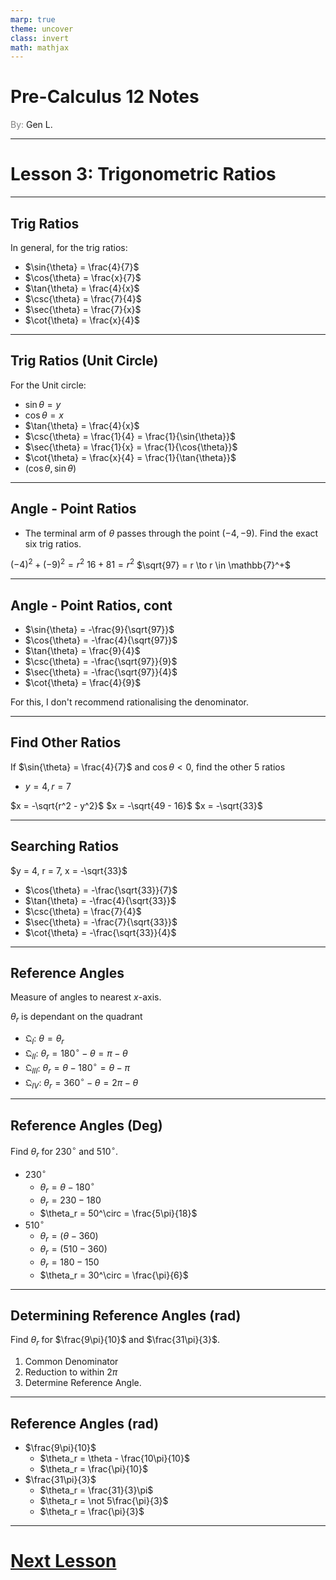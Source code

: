 ```yaml
---
marp: true
theme: uncover
class: invert
math: mathjax
---
```


# <!--fit--> Pre-Calculus 12 Notes
<span style="color:grey">By:</span> Gen L.

<!--_footer: In partnership with Hyperion University, 2024-->

---

# Lesson 3: Trigonometric Ratios

---

## Trig Ratios

In general, for the trig ratios:
* $\sin{\theta} = \frac{4}{7}$
* $\cos{\theta} = \frac{x}{7}$
* $\tan{\theta} = \frac{4}{x}$
* $\csc{\theta} = \frac{7}{4}$
* $\sec{\theta} = \frac{7}{x}$
* $\cot{\theta} = \frac{x}{4}$

---

## Trig Ratios (Unit Circle)

For the Unit circle:

* $\sin{\theta} = y$
* $\cos{\theta} = x$
* $\tan{\theta} = \frac{4}{x}$
* $\csc{\theta} = \frac{1}{4} = \frac{1}{\sin{\theta}}$
* $\sec{\theta} = \frac{1}{x} = \frac{1}{\cos{\theta}}$
* $\cot{\theta} = \frac{x}{4} = \frac{1}{\tan{\theta}}$
* $(\cos{\theta}, \sin{\theta})$

---

## Angle - Point Ratios

* The terminal arm of $\theta$ passes through the point $(-4, -9)$. Find the exact six trig ratios.

$(-4)^2 + (-9)^2 = r^2$
$16 + 81 = r^2$
$\sqrt{97} = r \to r \in \mathbb{7}^+$

---

## Angle - Point Ratios, cont

* $\sin{\theta} = -\frac{9}{\sqrt{97}}$
* $\cos{\theta} = -\frac{4}{\sqrt{97}}$
* $\tan{\theta} = \frac{9}{4}$
* $\csc{\theta} = -\frac{\sqrt{97}}{9}$
* $\sec{\theta} = -\frac{\sqrt{97}}{4}$
* $\cot{\theta} = \frac{4}{9}$

For this, I don't recommend rationalising the denominator.

---

## Find Other Ratios

If $\sin{\theta} = \frac{4}{7}$ and $\cos{\theta} < 0$, find the other 5 ratios
* $y = 4, r = 7$

$x = -\sqrt{r^2 - y^2}$
$x = -\sqrt{49 - 16}$
$x = -\sqrt{33}$

---

## Searching Ratios

$y = 4, r = 7, x = -\sqrt{33}$

* $\cos{\theta} = -\frac{\sqrt{33}}{7}$
* $\tan{\theta} = -\frac{4}{\sqrt{33}}$
* $\csc{\theta} = \frac{7}{4}$
* $\sec{\theta} = -\frac{7}{\sqrt{33}}$
* $\cot{\theta} = -\frac{\sqrt{33}}{4}$

---

## Reference Angles

Measure of angles to nearest $x$-axis.

$\theta_r$ is dependant on the quadrant

* $\mathfrak{Q}_{I}$: $\theta = \theta_r$
* $\mathfrak{Q}_{II}$: $\theta_r = 180^\circ - \theta = \pi - \theta$
* $\mathfrak{Q}_{III}$: $\theta_r = \theta - 180^\circ = \theta - \pi$
* $\mathfrak{Q}_{IV}$: $\theta_r = 360^\circ - \theta = 2\pi - \theta$

---

## Reference Angles (Deg)

Find $\theta_r$ for $230^\circ$ and $510^\circ$.

* $230^\circ$
    * $\theta_r = \theta - 180^\circ$
    * $\theta_r = 230 - 180$
    * $\theta_r = 50^\circ = \frac{5\pi}{18}$
* $510^\circ$
    * $\theta_r = (\theta - 360)$
    * $\theta_r = (510 - 360)$
    * $\theta_r = 180 - 150$
    * $\theta_r = 30^\circ = \frac{\pi}{6}$

---

## Determining Reference Angles (rad)

Find $\theta_r$ for $\frac{9\pi}{10}$ and $\frac{31\pi}{3}$.

1. Common Denominator
2. Reduction to within $2\pi$
3. Determine Reference Angle.

---

## Reference Angles (rad)

* $\frac{9\pi}{10}$
    * $\theta_r = \theta - \frac{10\pi}{10}$
    * $\theta_r = \frac{\pi}{10}$
* $\frac{31\pi}{3}$
    * $\theta_r = \frac{31}{3}\pi$
    * $\theta_r = \not 5\frac{\pi}{3}$
    * $\theta_r = \frac{\pi}{3}$

---

# [Next Lesson](Lesson%204.html)